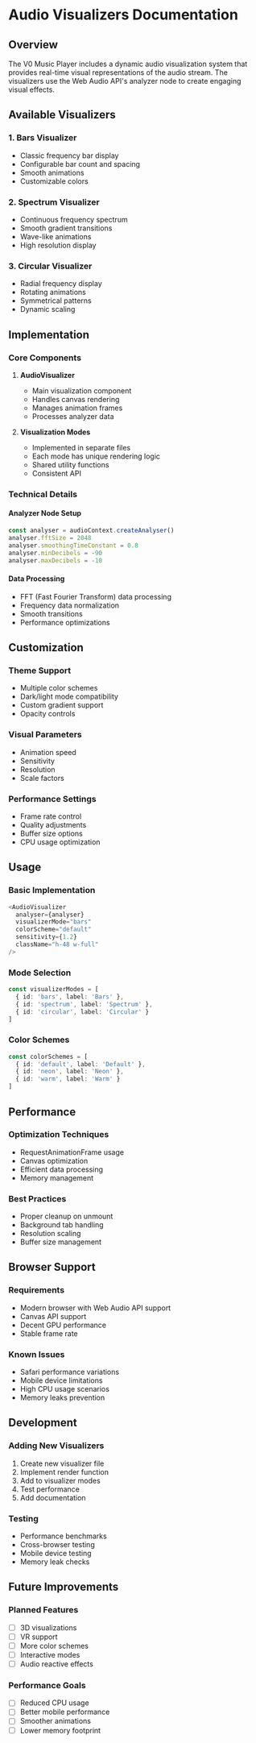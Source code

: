 # Audio Visualizers Documentation

## Overview
The V0 Music Player includes a dynamic audio visualization system that provides real-time visual representations of the audio stream. The visualizers use the Web Audio API's analyzer node to create engaging visual effects.

## Available Visualizers

### 1. Bars Visualizer
- Classic frequency bar display
- Configurable bar count and spacing
- Smooth animations
- Customizable colors

### 2. Spectrum Visualizer
- Continuous frequency spectrum
- Smooth gradient transitions
- Wave-like animations
- High resolution display

### 3. Circular Visualizer
- Radial frequency display
- Rotating animations
- Symmetrical patterns
- Dynamic scaling

## Implementation

### Core Components
1. **AudioVisualizer**
   - Main visualization component
   - Handles canvas rendering
   - Manages animation frames
   - Processes analyzer data

2. **Visualization Modes**
   - Implemented in separate files
   - Each mode has unique rendering logic
   - Shared utility functions
   - Consistent API

### Technical Details

#### Analyzer Node Setup
```typescript
const analyser = audioContext.createAnalyser()
analyser.fftSize = 2048
analyser.smoothingTimeConstant = 0.8
analyser.minDecibels = -90
analyser.maxDecibels = -10
```

#### Data Processing
- FFT (Fast Fourier Transform) data processing
- Frequency data normalization
- Smooth transitions
- Performance optimizations

## Customization

### Theme Support
- Multiple color schemes
- Dark/light mode compatibility
- Custom gradient support
- Opacity controls

### Visual Parameters
- Animation speed
- Sensitivity
- Resolution
- Scale factors

### Performance Settings
- Frame rate control
- Quality adjustments
- Buffer size options
- CPU usage optimization

## Usage

### Basic Implementation
```typescript
<AudioVisualizer
  analyser={analyser}
  visualizerMode="bars"
  colorScheme="default"
  sensitivity={1.2}
  className="h-48 w-full"
/>
```

### Mode Selection
```typescript
const visualizerModes = [
  { id: 'bars', label: 'Bars' },
  { id: 'spectrum', label: 'Spectrum' },
  { id: 'circular', label: 'Circular' }
]
```

### Color Schemes
```typescript
const colorSchemes = [
  { id: 'default', label: 'Default' },
  { id: 'neon', label: 'Neon' },
  { id: 'warm', label: 'Warm' }
]
```

## Performance

### Optimization Techniques
- RequestAnimationFrame usage
- Canvas optimization
- Efficient data processing
- Memory management

### Best Practices
- Proper cleanup on unmount
- Background tab handling
- Resolution scaling
- Buffer size management

## Browser Support

### Requirements
- Modern browser with Web Audio API support
- Canvas API support
- Decent GPU performance
- Stable frame rate

### Known Issues
- Safari performance variations
- Mobile device limitations
- High CPU usage scenarios
- Memory leaks prevention

## Development

### Adding New Visualizers
1. Create new visualizer file
2. Implement render function
3. Add to visualizer modes
4. Test performance
5. Add documentation

### Testing
- Performance benchmarks
- Cross-browser testing
- Mobile device testing
- Memory leak checks

## Future Improvements

### Planned Features
- [ ] 3D visualizations
- [ ] VR support
- [ ] More color schemes
- [ ] Interactive modes
- [ ] Audio reactive effects

### Performance Goals
- [ ] Reduced CPU usage
- [ ] Better mobile performance
- [ ] Smoother animations
- [ ] Lower memory footprint 